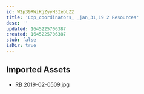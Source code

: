 ```yaml
---
id: W2p39RWiKgZyyH3IebLZ2
title: 'Cop_coordinators_ _jan_31,19 2 Resources'
desc: ''
updated: 1645225706387
created: 1645225706387
stub: false
isDir: true
---
```

## Imported Assets
- [RB 2019-02-0509.jpg](/assets/rb-2019-02-0509.jpg)
